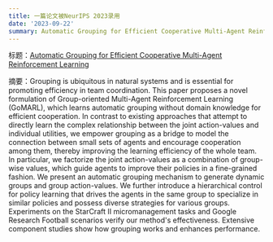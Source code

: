 ```yaml
---
title: 一篇论文被NeurIPS 2023录用
date: '2023-09-22'
summary: Automatic Grouping for Efficient Cooperative Multi-Agent Reinforcement Learning
---
```


标题：[Automatic Grouping for Efficient Cooperative Multi-Agent Reinforcement Learning](https://openreview.net/forum?id=CGj72TyGJy)

摘要：Grouping is ubiquitous in natural systems and is essential for promoting efficiency in team coordination. This paper proposes a novel formulation of Group-oriented Multi-Agent Reinforcement Learning (GoMARL), which learns automatic grouping without domain knowledge for efficient cooperation. In contrast to existing approaches that attempt to directly learn the complex relationship between the joint action-values and individual utilities, we empower grouping as a bridge to model the connection between small sets of agents and encourage cooperation among them, thereby improving the learning efficiency of the whole team. In particular, we factorize the joint action-values as a combination of group-wise values, which guide agents to improve their policies in a fine-grained fashion. We present an automatic grouping mechanism to generate dynamic groups and group action-values. We further introduce a hierarchical control for policy learning that drives the agents in the same group to specialize in similar policies and possess diverse strategies for various groups. Experiments on the StarCraft II micromanagement tasks and Google Research Football scenarios verify our method's effectiveness. Extensive component studies show how grouping works and enhances performance.